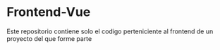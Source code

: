 # Frontend-Vue
Este repositorio contiene solo el codigo perteniciente al frontend de un proyecto del que forme parte